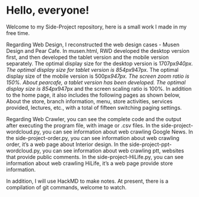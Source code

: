 # Hello, everyone!
Welcome to my Side-Project repository, here is a small work I made in my free time.

Regarding Web Design, I reconstructed the web design cases - Musen Design and Pear Cafe.
In musen.html, RWD developed the desktop version first, and then developed the tablet version and the mobile version separately.
The optimal display size for the desktop version is 1707px*940px.
The optimal display size for tablet version is 854px*947px.
The optimal display size of the mobile version is 500px*947px.
The screen zoom ratio is 150%.
About pearcafe, a tablet version has been developed. The optimal display size is 854px*947px and the screen scaling ratio is 100%. In addition to the home page, it also includes the following pages as shown below, About the store, branch information, menu, store activities, services provided, lectures, etc., with a total of fifteen switching paging settings.

Regarding Web Crawler, you can see the complete code and the output after executing the program file, with image or .csv files.
In the side-project-wordcloud.py, you can see information about web crawling Google News.
In the side-project-order.py, you can see information about web crawling order, it’s a web page about Interior design.
In the side-project-ppt-wordcloud.py, you can see information about web crawling ptt, websites that provide public comments.
In the side-project-HiLife.py, you can see information about web crawling HiLife, it’s a web page provide store information.

In addition, I will use HackMD to make notes. At present, there is a compilation of git commands, welcome to watch.

